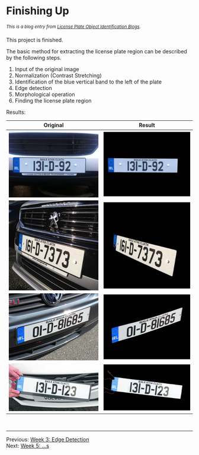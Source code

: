**Finishing Up**
========================
<sup>*This is a blog entry from [License Plate Object Identification Blogs](http://chenyumin.com/p/license-plate-object-detection-5-finishing-up).*</sup>

This project is finished.  


The basic method for extracting the license plate region can be described by the following steps.
1. Input of the original image  
2. Normalization (Contrast Stretching)  
3. Identification of the blue vertical band to the left of the plate  
4. Edge detection  
5. Morphological operation  
6. Finding the license plate region  


Results:

| Original | Result |
| :---: | :---: |
| ![Original](./img/week5-reg1-original.jpg) | ![Output](./img/week5-reg1-output.jpg) |
| ![Original](./img/week5-reg2-original.jpg) | ![Output](./img/week5-reg2-output.jpg) |
| ![Original](./img/week5-reg3-original.jpg) | ![Output](./img/week5-reg3-output.jpg) |
| ![Original](./img/week5-reg4-original.jpg) | ![Output](./img/week5-reg4-output.jpg) |

         

<br>

------------------------
Previous: [Week 3: Edge Detection](./week3.md)  
Next: [Week 5: ...s](./week5.md)